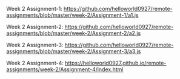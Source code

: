 Week 2 Assignment-1:
https://github.com/helloworld0927/remote-assignments/blob/master/week-2/Assignment-1/a1.js

Week 2 Assignment-2:
https://github.com/helloworld0927/remote-assignments/blob/master/week-2/Assignment-2/a2.js

Week 2 Assignment-3:
https://github.com/helloworld0927/remote-assignments/blob/master/week-2/Assignment-3/a3.js

Week 2 Assignment-4:
https://helloworld0927.github.io/remote-assignments/week-2/Assignment-4/index.html